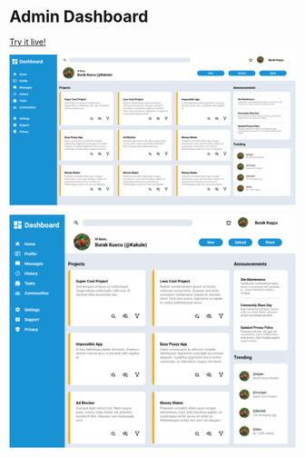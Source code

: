 # Admin Dashboard

[Try it live!](https://aburak621.github.io/admin-dashboard/)

![Photo of the page.](img/Dashboard1.png)

![Another photo of the page.](img/Dashboard2.png)
